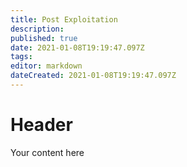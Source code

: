 ```yaml
---
title: Post Exploitation
description: 
published: true
date: 2021-01-08T19:19:47.097Z
tags: 
editor: markdown
dateCreated: 2021-01-08T19:19:47.097Z
---
```


# Header
Your content here